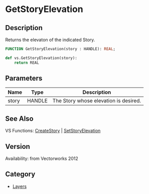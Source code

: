 # GetStoryElevation

## Description
Returns the elevaton of the indicated Story.

```pascal
FUNCTION GetStoryElevation(story : HANDLE): REAL;
```

```python
def vs.GetStoryElevation(story):
    return REAL
```

## Parameters
|Name|Type|Description|
|---|---|---|
|story|HANDLE|The Story whose elevation is desired.|

## See Also
VS Functions:
[CreateStory](CreateStory.md) 
| [SetStoryElevation](SetStoryElevation.md)

## Version
Availability: from Vectorworks 2012

## Category
* [Layers](../Categories/Layers.md)
